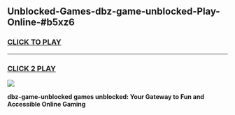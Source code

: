 
## Unblocked-Games-dbz-game-unblocked-Play-Online-#b5xz6
<h3>
<a href="https://premium.freeplayer.one?title=dbz-game-unblocked&ref=27F">CLICK TO PLAY</a></h3>
<hr>

<h3>
<a href="https://premium.freeplayer.one?title=dbz-game-unblocked&ref=27F">CLICK 2 PLAY</a>
  
</h3>

<a href="https://premium.freeplayer.one?title=dbz-game-unblocked&ref=27F"><img src="https://clearcache.store/games.png"></a>


**dbz-game-unblocked games unblocked: Your Gateway to Fun and Accessible Online Gaming**
